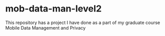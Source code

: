 # mob-data-man-level2
This repository has a project I have done as a part of my graduate course Mobile Data Management and Privacy
